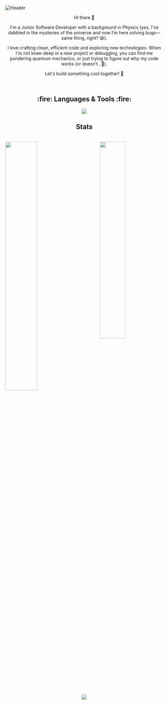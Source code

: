 ![Header](https://github.com/user-attachments/assets/25e8901e-bc20-4e1e-a71d-137ab72ab752)

<p align="center">
Hi there 👋
</p>
<p align="center">
  I'm a Junior Software Developer with a background in Physics (yes, I’ve dabbled in the mysteries of the universe and now I’m here solving bugs—same thing, right? 😄).
</p>
<p align="center">
I love crafting clean, efficient code and exploring new technologies. When I'm not knee-deep in a new project or debugging, you can find me pondering quantum mechanics, or just trying to figure out why my code works (or doesn’t…🤔).
</p>
<p align="center">
Let's build something cool together! 🚀
</p>

<br>

<h2 align="center"> 
 :fire: Languages & Tools :fire:
</h2>


 
<p align="center">
  <a href="https://skillicons.dev">
    <img src="https://skillicons.dev/icons?i=git,html,css,sass,js,ts,react,java,postman,vite," />
  </a>
</p>

<h2 align="center"> 
 Stats
</h2>

<br>

<div class='container'>
  <img style="height: auto; width: 45%;" class="img" src="https://github-readme-stats.vercel.app/api?username=J0EYWEB&show_icons=true&theme=tokyonight" />
  &nbsp;
  &nbsp;
  <img style="height: auto; width: 40%;" align="right" class="img" src="https://github-readme-stats.vercel.app/api/top-langs/?username=J0EYWEB&theme=tokyonight&langs_count=8&layout=compact" /></div>
</div>

<div align="center">
  <img src="https://streak-stats.demolab.com/?user=J0EYWEB&theme=tokyonight" />
</div>
